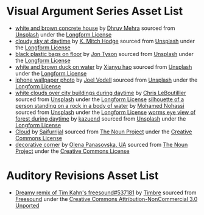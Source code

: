 # Visual Argument Series Asset List
* [white and brown concrete house](https://unsplash.com/photos/EItAcdPP-kk) by [Dhruv Mehra](https://unsplash.com/@dhruvsaranmehra) sourced from [Unsplash](https://unsplash.com/) under the [Longform License](https://unsplash.com/license)
* [cloudy sky at daytime](https://unsplash.com/photos/U1qm4IP44Rw) by [K. Mitch Hodge](https://unsplash.com/@kmitchhodge) sourced from [Unsplash](https://unsplash.com/) under the [Longform License](https://unsplash.com/license)
* [black plastic bags on floor](https://unsplash.com/photos/OuOmA4_Sncc) by [Jon Tyson](https://unsplash.com/@jontyson) sourced from [Unsplash](https://unsplash.com/) under the [Longform License](https://unsplash.com/license)
* [white and brown duck on water](https://unsplash.com/photos/betJpW6fuoY) by [Xianyu hao](https://unsplash.com/@xianyuhao) sourced from [Unsplash](https://unsplash.com/) under the [Longform License](https://unsplash.com/license)
* [iphone wallpaper photo](https://unsplash.com/photos/8Ogfqvw15Rg) by [Joel Vodell](https://unsplash.com/@joelvodell) sourced from [Unsplash](https://unsplash.com/) under the [Longform License](https://unsplash.com/license)
* [white clouds over city buildings during daytime](https://unsplash.com/photos/c7RWVGL8lPA) by [Chris LeBoutillier](https://unsplash.com/@chrisleboutillier) sourced from [Unsplash](https://unsplash.com/) under the [Longform License](https://unsplash.com/license)
[silhouette of a person standing on a rock in a body of water](https://unsplash.com/photos/odxB5oIG_iA) by [Mohamed Nohassi](https://unsplash.com/@coopery) sourced from [Unsplash](https://unsplash.com/) under the [Longform License](https://unsplash.com/license)
[worms eye view of forest during daytime](https://unsplash.com/photos/19SC2oaVZW0) by [kazuend](https://unsplash.com/@kazuend) sourced from [Unsplash](https://unsplash.com/) under the [Longform License](https://unsplash.com/license)
* [Cloud](https://thenounproject.com/search/?q=cloud&i=2891552) by [Saifurrijal](https://thenounproject.com/sandhervillage/) sourced from [The Noun Project](https://thenounproject.com/) under the [Creative Commons License](https://creativecommons.org/licenses/by/3.0/us/legalcode)
* [decorative corner](https://thenounproject.com/search/?q=scroll+design&i=3292598) by [Olena Panasovska, UA](https://thenounproject.com/zzyzz/) sourced from [The Noun Project](https://thenounproject.com/) under the [Creative Commons License](https://creativecommons.org/licenses/by/3.0/us/legalcode)
# Auditory Revisions Asset List
* [Dreamy remix of Tim Kahn's freesound#537181](https://freesound.org/people/Timbre/sounds/537532/) by [Timbre](https://freesound.org/people/Timbre/) sourced from [Freesound](https://freesound.org/) under the [Creative Commons Attribution-NonCommercial 3.0 Unported](https://creativecommons.org/licenses/by-nc/3.0/)
